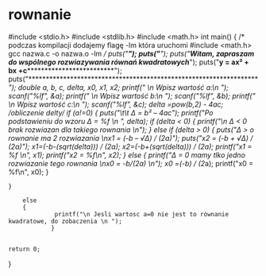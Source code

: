 # rownanie
#include <stdio.h>
#include <stdlib.h>
#include <math.h>
int main()
{
/* podczas kompilacji dodajemy flagę  -lm która uruchomi #include <math.h>
gcc nazwa.c -o nazwa.o -lm */
	puts("************************************************************************");
	puts("************************************************************************");
	puts("****Witam, zapraszam do wspólnego rozwiazywania równań kwadratowych*****");
	puts("****************y = ax² + bx +c*****************************************");
	puts("************************************************************************");
	double a, b, c, delta, x0, x1, x2;
	printf(" \n Wpisz wartość a:\n ");
	scanf("%lf", &a);
	printf(" \n Wpisz wartość b:\n ");
        scanf("%lf", &b);
	printf(" \n Wpisz wartość c:\n ");
        scanf("%lf", &c);
	delta =pow(b,2) - 4*a*c;        /*obliczenie delty*/
	 if (a!=0)
	{		puts("\t\t Δ = b² – 4ac");
			printf("Po podstawieniu do wzoru Δ = %f \n ", delta);
	 			if (delta < 0)
				{
				printf("\n Δ < 0 brak rozwiazan dla takiego rownania \n");
				}
				else if (delta > 0)
				{
				puts("Δ > o rownanie ma 2 rozwiazania \nx1 = (-b – √Δ) / (2a)");
				puts("x2 = (-b + √Δ) / (2a)");
				x1=(-b-(sqrt(delta))) / (2*a);
				x2=(-b+(sqrt(delta))) / (2*a);
				printf("x1 = %f \n", x1);
				printf("x2 = %f\n", x2);
				}
				else
                                {
                                printf("Δ = 0 mamy tlko jedno rozwiazanie tego rownania \nx0 = -b/(2*a) \n");
                                x0 =(-b) / (2*a);
                                printf("x0 = %f\n", x0);
                                }

	}

		else
		{
                 printf("\n Jesli wartosc a=0 nie jest to równanie kwadratowe, do zobaczenia \n ");
                }


	return 0;
}
